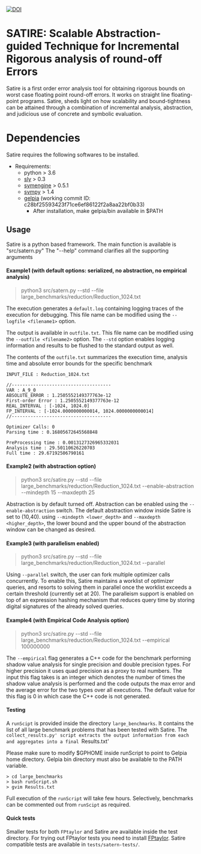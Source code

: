 [![DOI](https://zenodo.org/badge/253411923.svg)](https://zenodo.org/badge/latestdoi/253411923)

# SATIRE: Scalable Abstraction-guided Technique for Incremental Rigorous analysis of round-off Errors

Satire is a first order error analysis tool for obtaining rigorous bounds on 
worst case floating point round-off errors. It works on straight line floating-point programs.
Satire, sheds light on how scalability and bound-tightness can be attained through
a combination of incremental analysis,  abstraction, and judicious use of concrete 
and symbolic evaluation. 


# Dependencies

Satire requires the following softwares to be installed.

* Requirements:
	* python > 3.6
	* [sly](https://github.com/dabeaz/sly) > 0.3
	* [symengine](https://github.com/symengine/symengine) > 0.5.1
	* [sympy](https://www.sympy.org/en/index.html) > 1.4
	* [gelpia](https://github.com/soarlab/gelpia) (working commit ID: c28bf25593423f71ce6ef86122f2a8aa22bf0b33)
		* After installation, make gelpia/bin available in $PATH


## Usage

Satire is a python based framework. The main function is available is "src/satern.py"
The "--help" command clarifies all the supporting arguments

#### Example1 (with default options: serialized, no abstraction, no empirical analysis)
  > python3 src/satern.py --std --file large_benchmarks/reduction/Reduction_1024.txt

 The execution generates a `default.log` containing logging traces of the execution for debugging. This file name can be modified using the `--logfile <filename1>` option.
 
 The output is available in `outfile.txt`. This file name can be modified using the `--outfile <filename2>` option.
 The `--std` option enables logging information and results to be flushed to the standard output as well.

 The contents of the `outfile.txt` summarizes the execution time, analysis time and absolute error bounds for the specific benchmark

	INPUT_FILE : Reduction_1024.txt
	
	//-------------------------------------
	VAR : A_9_0
	ABSOLUTE_ERROR : 1.2505552149377763e-12
	First-order Error : 1.2505552149377763e-12
	REAL_INTERVAL : [-1024, 1024.0]
	FP_INTERVAL : [-1024.0000000000014, 1024.0000000000014]
	//-------------------------------------
	
	Optimizer Calls: 0
	Parsing time : 0.16805672645568848
	
	PreProcessing time : 0.0013127326965332031
	Analysis time : 29.50110626220703
	Full time : 29.67192506790161

#### Example2 (with abstraction option)
  > python3 src/satire.py --std --file large_benchmarks/reduction/Reduction_1024.txt --enable-abstraction --mindepth 15 --maxdepth 25

  Abstraction is by default turned off. Abstraction can be enabled using the  `--enable-abstraction` switch. 
  The default abstraction window inside Satire is set to (10,40). using `--mindepth <lower_depth>` and `--maxdepth <higher_depth>`, the lower bound
  and the upper bound of the abstraction window can be changed as desired.

#### Example3 (with parallelism enabled)
  > python3 src/satire.py --std --file large_benchmarks/reduction/Reduction_1024.txt --parallel

  Using `--parallel` switch, the user can fork multiple optimizer calls concurrently. To enable this, Satire maintains a worklist
  of optimizer queries, and resorts to solving them in parallel once the worklist exceeds a certain threshold (currently set at 20).
  The paralleism support is enabled on top of an expression hashing mechanism that reduces query time by storing digital signatures of the
  already solved queries.
  
#### Example4 (with Empirical Code Analysis option)
> python3 src/satire.py --std --file large_benchmarks/reduction/Reduction_1024.txt --empirical 100000000

The `--empirical` flag generates a C++ code for the benchmark performing shadow value analysis for single precision and double precision types. For higher precision it uses quad precision as a proxy to real numbers. The input this flag takes is an integer which denotes the number of times the shadow value analysis is performed and the code outputs the max error and the average error for the two types over all executions. The default value for this flag is 0 in which case the C++ code is not generated.

#### Testing
 A `runScipt` is provided inside the directory `large_benchmarks`. It contains the list of all
 large benchmark problems that has been tested with Satire. The `collect_results.py' script extracts the
 output information from each and aggregates into a final `Results.txt'

 Please make sure to modify $GPHOME inside runScript to point to Gelpia home directory. Gelpia bin directory must also be available to the PATH variable.

	> cd large_benchmarks 
	> bash runScript.sh 
	> gvim Results.txt 

 Full execution of the `runScript` will take few hours. Selectively, benchmarks can be commented out from `runScipt` as required.

#### Quick tests
 Smaller tests for both `FPtaylor` and Satire are available inside the test directory. For trying out FPtaylor tests you need to install [FPtaylor](https://github.com/soarlab/FPTaylor). Satire compatible tests are available in `tests/satern-tests/`.
